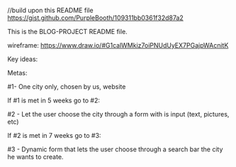 
//build upon this README file https://gist.github.com/PurpleBooth/109311bb0361f32d87a2

This is the BLOG-PROJECT README file.


wireframe: 
https://www.draw.io/#G1calWMkiz7oiPNUdUyEX7PGajpWAcnitK

Key ideas:




Metas:  

#1- One city only, chosen by us, website

If #1 is met in 5 weeks go to #2:

#2 - Let the user choose the city through a form with is input (text, pictures, etc)

If #2 is met in 7 weeks go to #3:  

#3 - Dynamic form that lets the user choose through a search bar the city he wants to create.

